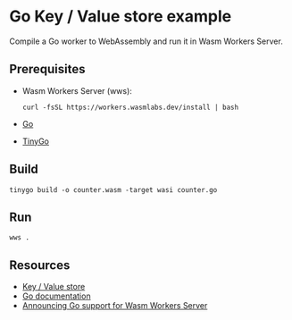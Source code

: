 # Go Key / Value store example

Compile a Go worker to WebAssembly and run it in Wasm Workers Server.

## Prerequisites

* Wasm Workers Server (wws):

  ```shell-session
  curl -fsSL https://workers.wasmlabs.dev/install | bash
  ```

* [Go](https://go.dev/)
* [TinyGo](https://tinygo.org/getting-started/install/)

## Build

```shell-session
tinygo build -o counter.wasm -target wasi counter.go
```

## Run

```shell-session
wws .
```

## Resources

* [Key / Value store](https://workers.wasmlabs.dev/docs/features/key-value)
* [Go documentation](https://workers.wasmlabs.dev/docs/languages/go)
* [Announcing Go support for Wasm Workers Server](https://wasmlabs.dev/articles/go-support-on-wasm-workers-server/)
